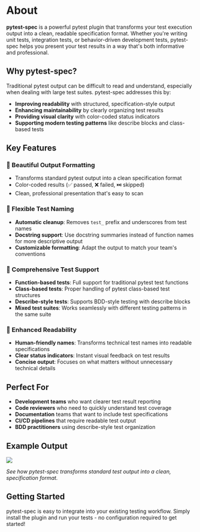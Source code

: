 # About

**pytest-spec** is a powerful pytest plugin that transforms your test execution output into a clean, readable specification format. Whether you're writing unit tests, integration tests, or behavior-driven development tests, pytest-spec helps you present your test results in a way that's both informative and professional.

## Why pytest-spec?

Traditional pytest output can be difficult to read and understand, especially when dealing with large test suites. pytest-spec addresses this by:

-   **Improving readability** with structured, specification-style output
-   **Enhancing maintainability** by clearly organizing test results
-   **Providing visual clarity** with color-coded status indicators
-   **Supporting modern testing patterns** like describe blocks and class-based tests

## Key Features

### 🎨 Beautiful Output Formatting

-   Transforms standard pytest output into a clean specification format
-   Color-coded results (✅ passed, ❌ failed, ⏭️ skipped)
-   Clean, professional presentation that's easy to scan

### 🔧 Flexible Test Naming

-   **Automatic cleanup**: Removes `test_` prefix and underscores from test names
-   **Docstring support**: Use docstring summaries instead of function names for more descriptive output
-   **Customizable formatting**: Adapt the output to match your team's conventions

### 🧪 Comprehensive Test Support

-   **Function-based tests**: Full support for traditional pytest test functions
-   **Class-based tests**: Proper handling of pytest class-based test structures
-   **Describe-style tests**: Supports BDD-style testing with describe blocks
-   **Mixed test suites**: Works seamlessly with different testing patterns in the same suite

### 🎯 Enhanced Readability

-   **Human-friendly names**: Transforms technical test names into readable specifications
-   **Clear status indicators**: Instant visual feedback on test results
-   **Concise output**: Focuses on what matters without unnecessary technical details

## Perfect For

-   **Development teams** who want clearer test result reporting
-   **Code reviewers** who need to quickly understand test coverage
-   **Documentation** teams that want to include test specifications
-   **CI/CD pipelines** that require readable test output
-   **BDD practitioners** using describe-style test organization

## Example Output

![](/img/pytest-spec.gif)

_See how pytest-spec transforms standard test output into a clean, specification format._

## Getting Started

pytest-spec is easy to integrate into your existing testing workflow. Simply install the plugin and run your tests - no configuration required to get started!
